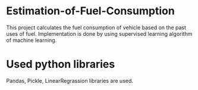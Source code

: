 # Estimation-of-Fuel-Consumption
This project calculates the fuel consumption of vehicle based on the past uses of fuel. Implementation is done by using supervised learning algorithm of machine learning. 

# Used python libraries
Pandas, Pickle, LinearRegrassion libraries are used.

